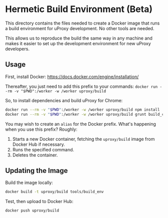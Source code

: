# Hermetic Build Environment (Beta)

This directory contains the files needed to create a Docker image that runs a
build environment for uProxy development. No other tools are needed.

This allows us to reproduce the build the same way in any machine and makes it
easier to set up the development environment for new uProxy developers.

## Usage

First, install Docker:
https://docs.docker.com/engine/installation/

Thereafter, you just need to add this prefix to your commands:
`docker run --rm -v "$PWD":/worker -w /worker uproxy/build`

So, to install dependencies and build uProxy for Chrome:
```bash
docker run --rm -v "$PWD":/worker -w /worker uproxy/build npm install
docker run --rm -v "$PWD":/worker -w /worker uproxy/build grunt build_chrome
```

You may wish to create an `alias` for the Docker prefix. What's happening when you use this prefix? Roughly:

 1. Starts a new Docker container, fetching the `uproxy/build` image from Docker Hub if necessary.
 1. Runs the specified command.
 1. Deletes the container.

## Updating the Image

Build the image locally:

```bash
docker build -t uproxy/build tools/build_env
```

Test, then upload to Docker Hub:
```bash
docker push uproxy/build
```
